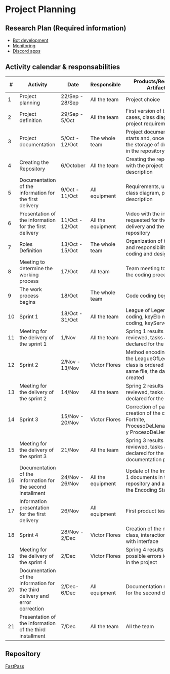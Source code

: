 # Project Planning

## Research Plan (Required information)
- [Bot development](https://www.python.org/about/)
- [Monitoring](https://uptimerobot.com/)
- [Discord apps](https://discord.com/developers/docs/intro)
## Activity calendar & responsabilities

| # | Activity | Date | Responsible | Products/Resultant Artifacts |
| --- | ----------- | ----- | -------------- | ---------------------- |
| 1 | Project planning | 22/Sep - 28/Sep | All the team | Project choice |
| 2 | Project definition | 29/Sep - 5/Oct | All the team | First version of the use cases, class diagram and project requirements |
| 3 | Project documentation | 5/Oct - 12/Oct | The whole team | Project documentation starts and, once it exists, the storage of documents in the repository |
| 4 | Creating the Repository | 6/October | All the team | Creating the repository with the project description |
| 5 | Documentation of the information for the first delivery | 9/Oct - 11/Oct | All equipment | Requirements, use cases, class diagram, project description |
| 6 | Presentation of the information for the first delivery | 11/Oct - 12/Oct | All the equipment | Video with the information requested for the first delivery and the updated repository |
| 7 | Roles Definition | 13/Oct - 15/Oct | The whole team | Organization of team roles and responsibilities for bot coding and design |
| 8 | Meeting to determine the working process | 17/Oct | All team | Team meeting to clarify the coding process |
| 9 | The work process begins | 18/Oct | The whole team | Code coding begins |
| 10 | Sprint 1 | 18/Oct - 31/Oct | All the team | League of Legends class coding, keyElo method coding, keyServer |
| 11 | Meeting for the delivery of the sprint 1 | 1/Nov | All the team | Spring 1 results are reviewed, tasks are declared for the Spring 2 |
| 12 | Sprint 2 | 2/Nov - 13/Nov | Victor Flores | Method encoding keyElo, the LeagueOfLegends class is ordered in the same file, the database is created |
| 13 | Meeting for the delivery of the sprint 2 | 14/Nov | All the team | Spring 2 results are reviewed, tasks are declared for the Spring 3 |
| 14 | Sprint 3 | 15/Nov - 20/Nov | Victor Flores | Correction of past errors, creation of the class Fortnite, ProcesoDeLlenadoFortnite y ProcesoDeLlenadoLoL |
| 15 | Meeting for the delivery of the sprint 3 | 21/Nov | All the team | Spring 3 results are reviewed, tasks are declared for the documentation process |
| 16 | Documentation of the information for the second installment | 24/Nov - 26/Nov | All the equipment | Update of the Installment 1 documents in the repository and addition of the Encoding Standard |
| 17 | Information presentation for the first delivery | 26/Nov | All equipment | First product test versions |
| 18 | Sprint 4 | 28/Nov - 2/Dec | Victor Flores | Creation of the mother class, interaction process with interface |
| 19 | Meeting for the delivery of the sprint 4 | 2/Dec | Victor Flores | Spring 4 results reviewed, possible errors identified in the project |
| 20 | Documentation of the information for the third delivery and error correction | 2/Dec-6/Dec | All equipment | Documentation requested for the second delivery |
| 21 | Presentation of the information of the third installment | 7/Dec | All the team | All the team |


## Repository
[FastPass](https://github.com/EmaRCB/FastPass/tree/SegundaEntrega)

